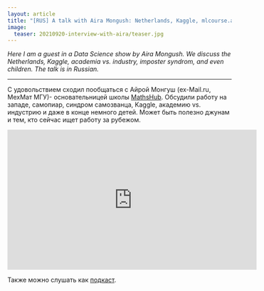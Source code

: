 ```yaml
---
layout: article
title: "[RUS] A talk with Aira Mongush: Netherlands, Kaggle, mlcourse.ai, imposter syndrom"
image:
  teaser: 20210920-interview-with-aira/teaser.jpg
---
```


_Here I am a guest in a Data Science show by Aira Mongush. We discuss the Netherlands, Kaggle, academia vs. industry, imposter syndrom, and even children. The talk is in Russian._

***

C удовольствием сходил пообщаться с Айрой Монгуш (ex-Mail.ru, МехМат МГУ)- основательницей школы [MathsHub](https://maths-h.com). Обсудили работу на западе, самопиар, синдром самозванца, Kaggle, академию vs. индустрию и даже в конце немного детей. Может быть полезно джунам и тем, кто сейчас ищет работу за рубежом. 

<iframe width="560" height="315" src="https://www.youtube.com/embed/-wI8aSpeEss" title="YouTube video player" frameborder="0" allow="accelerometer; autoplay; clipboard-write; encrypted-media; gyroscope; picture-in-picture" allowfullscreen></iframe>

Также можно слушать как [подкаст](https://podcast.ru/1645303197).

